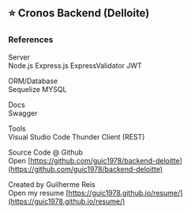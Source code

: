 ## ⭐ Cronos Backend (Delloite)

### References

Server<br>
Node.js
Express.js
ExpressValidator
JWT

ORM/Database<br>
Sequelize
MYSQL

Docs<br>
Swagger

Tools<br>
Visual Studio Code
Thunder Client (REST)

Source Code @ Github<br>
Open [https://github.com/guic1978/backend-deloitte](https://github.com/guic1978/backend-deloitte)

Created by Guilherme Reis<br>
Open my resume [https://guic1978.github.io/resume/](https://guic1978.github.io/resume/)
